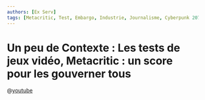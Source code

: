 ```yaml
---
authors: [Ex Serv]
tags: [Metacritic, Test, Embargo, Industrie, Journalisme, Cyberpunk 2077, Sony]
---
```


# Un peu de Contexte : Les tests de jeux vidéo, Metacritic : un score pour les gouverner tous

@[youtube](https://www.youtube.com/watch?v=Xx5-4rqJDts)
